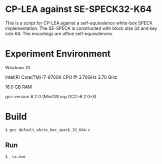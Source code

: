 # CP-LEA against SE-SPECK32-K64

This is a script for CP-LEA against a self-equivalence white-box SPECK implementation. The SE-SPECK is constructed with block size 32 and key size 64. The encodings are affine self-equivalences.

# Experiment Environment
Windows 10

Intel(R) Core(TM) i7-8700K CPU @ 3.70GHz   3.70 GHz

16.0 GB RAM

gcc version 8.2.0 (MinGW.org GCC-8.2.0-3)

# Build

```
$ gcc default_white_box_speck_32_K64.c
```

## Run

```
$ .\a.exe
```